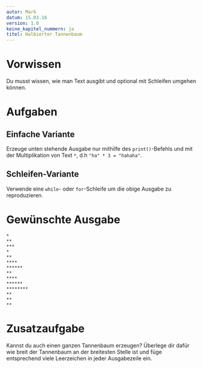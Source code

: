 ```yaml
---
autor: Mark  
datum: 15.03.16  
version: 1.0  
keine_kapitel_nummern: ja  
titel: Halbierter Tannenbaum
---
```


# Vorwissen
Du musst wissen, wie man Text ausgibt und optional mit Schleifen umgehen können.

# Aufgaben

## Einfache Variante
Erzeuge unten stehende Ausgabe nur mithilfe des `print()`-Befehls und mit der Multiplikation von Text `*`, d.h `"ha" * 3 = "hahaha"`.

## Schleifen-Variante
Verwende eine `while`- oder `for`-Schleife um die obige Ausgabe zu reproduzieren.


# Gewünschte Ausgabe

```
*
**
***
*
**
****
******
**
****
******
********
**
**
**
```


# Zusatzaufgabe
Kannst du auch einen ganzen Tannenbaum erzeugen? Überlege dir dafür wie breit der Tannenbaum an der breitesten Stelle ist und füge entsprechend viele Leerzeichen in jeder Ausgabezeile ein.
